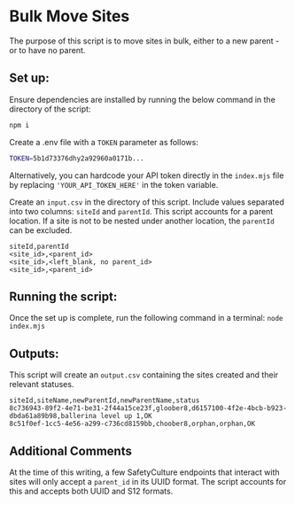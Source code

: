 # Bulk Move Sites

The purpose of this script is to move sites in bulk, either to a new parent - or to have no parent.

## Set up:

Ensure dependencies are installed by running the below command in the directory of the script:

```bash
npm i
```

Create a .env file with a `TOKEN` parameter as follows:

```bash
TOKEN=5b1d73376dhy2a92960a0171b...
```

Alternatively, you can hardcode your API token directly in the `index.mjs` file by replacing `'YOUR_API_TOKEN_HERE'` in the token variable.

Create an `input.csv` in the directory of this script. Include values separated into two columns: `siteId` and `parentId`. This script accounts for a parent location. If a site is not to be nested under another location, the `parentId` can be excluded.

```csv
siteId,parentId
<site_id>,<parent_id>
<site_id>,<left_blank, no parent_id>
<site_id>,<parent_id>
```

## Running the script:

Once the set up is complete, run the following command in a terminal:
`node index.mjs`

## Outputs:

This script will create an `output.csv` containing the sites created and their relevant statuses.

```csv
siteId,siteName,newParentId,newParentName,status
8c736943-89f2-4e71-be31-2f44a15ce23f,gloober8,d6157100-4f2e-4bcb-b923-dbda61a89b98,ballerina level up 1,OK
8c51f0ef-1cc5-4e56-a299-c736cd8159bb,choober8,orphan,orphan,OK
```

## Additional Comments

At the time of this writing, a few SafetyCulture endpoints that interact with sites will only accept a `parent_id` in its UUID format. The script accounts for this and accepts both UUID and S12 formats.
